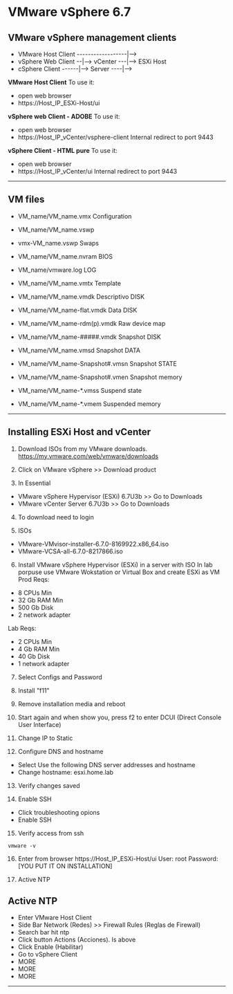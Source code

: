 # VMware vSphere 6.7

## VMware vSphere management clients
- VMware Host Client ------------------|-->
- vSphere Web Client --|--> vCenter ---|--> ESXi Host
- cSphere Client ------|--> Server ----|-->

**VMware Host Client**
To use it: 
- open web browser
- https://Host_IP_ESXi-Host/ui

**vSphere web Client - ADOBE**
To use it: 
- open web browser
- https://Host_IP_vCenter/vsphere-client
Internal redirect to port 9443

**vSphere Client - HTML pure**
To use it: 
- open web browser
- https://Host_IP_vCenter/ui
Internal redirect to port 9443

----------------------------------------------------------------------------------------

## VM files

- VM_name/VM_name.vmx
Configuration

- VM_name/VM_name.vswp
- vmx-VM_name.vswp
Swaps

- VM_name/VM_name.nvram
BIOS

- VM_name/vmware.log
LOG

- VM_name/VM_name.vmtx
Template

- VM_name/VM_name.vmdk
Descriptivo DISK

- VM_name/VM_name-flat.vmdk
Data DISK

- VM_name/VM_name-rdm(p).vmdk
Raw device map

- VM_name/VM_name-#####.vmdk
Snapshot DISK

- VM_name/VM_name.vmsd
Snapshot DATA

- VM_name/VM_name-Snapshot#.vmsn
Snapshot STATE

- VM_name/VM_name-Snapshot#.vmen
Snapshot memory

- VM_name/VM_name-*.vmss
Suspend state

- VM_name/VM_name-*.vmem
Suspended memory



----------------------------------------------------------------------------------------

## Installing ESXi Host and vCenter

1. Download ISOs from my VMware downloads.
https://my.vmware.com/web/vmware/downloads

2. Click on VMware vSphere >> Download product

3. In Essential
- VMware vSphere Hypervisor (ESXi) 6.7U3b >> Go to Downloads
- VMware vCenter Server 6.7U3b >> Go to Downloads

4. To download need to login

5. ISOs
- VMware-VMvisor-installer-6.7.0-8169922.x86_64.iso
- VMware-VCSA-all-6.7.0-8217866.iso

6. Install VMware vSphere Hypervisor (ESXi) in a server with ISO
In lab porpuse use VMware Wokstation or Virtual Box and create ESXi as VM
Prod Reqs:
- 8 CPUs Min
- 32 Gb RAM Min
- 500 Gb Disk
- 2 network adapter

Lab Reqs:
- 2 CPUs Min
- 4 Gb RAM Min
- 40 Gb Disk
- 1 network adapter

7. Select Configs and Password

8. Install "f11"

9. Remove installation media and reboot 

10. Start again and when show you, press f2 to enter DCUI (Direct Console User Interface)

11. Change IP to Static

12. Configure DNS and hostname
- Select Use the following DNS server addresses and hostname
- Change hostname: esxi.home.lab

13. Verify changes saved

14. Enable SSH
- Click troubleshooting opions
- Enable SSH

15. Verify access from ssh
```
vmware -v
```

16. Enter from browser
https://Host_IP_ESXi-Host/ui
User: root
Password: [YOU PUT IT ON INSTALLATION]

17. Active NTP



## Active NTP
- Enter VMware Host Client
- Side Bar Network (Redes) >> Firewall Rules (Reglas de Firewall)
- Search bar hit ntp
- Click button Actions (Acciones). Is above
- Click Enable (Habilitar)
- Go to vSphere Client
- MORE
- MORE
- MORE

----------------------------------------------------------------------------------------